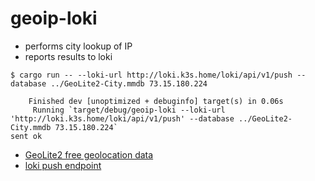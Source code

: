 # geoip-loki

* performs city lookup of IP
* reports results to loki

```console
$ cargo run -- --loki-url http://loki.k3s.home/loki/api/v1/push --database ../GeoLite2-City.mmdb 73.15.180.224

    Finished dev [unoptimized + debuginfo] target(s) in 0.06s
     Running `target/debug/geoip-loki --loki-url 'http://loki.k3s.home/loki/api/v1/push' --database ../GeoLite2-City.mmdb 73.15.180.224`
sent ok
```

* [GeoLite2 free geolocation data](https://dev.maxmind.com/geoip/geolite2-free-geolocation-data?lang=en)
* [loki push endpoint](https://grafana.com/docs/loki/latest/api/#push-log-entries-to-loki)

